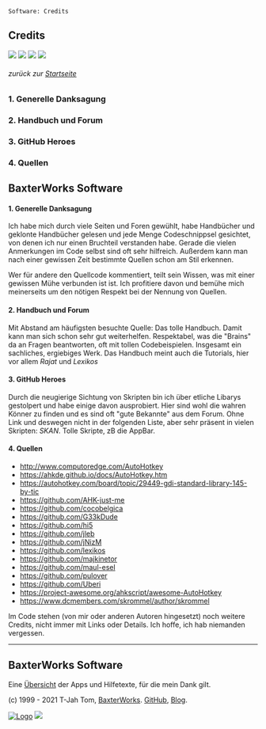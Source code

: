     Software: Credits  
<!-- Version 015 -->
<!-- Credits AHK Markdown, aktiv in BaxterWorks Software und pastebin -->

## Credits
![](https://img.shields.io/badge/BaxterWorks-public-blue?style=plastic)
![](https://img.shields.io/endpoint?style=plastic&url=https%3A%2F%2Fwww.tombesch.de%2Fapi%2Fjson%2Fbadge_bw.json)
![](https://img.shields.io/endpoint?style=plastic&url=https%3A%2F%2Fwww.tombesch.de%2Fapi%2Fjson%2Fbadge_bwsoft.json)
![](https://img.shields.io/github/license/t-Jah/baxterworks?style=plastic)

###### zurück zur [Startseite](http://www.baxterworks.de/software)   

### 1. Generelle Danksagung
### 2. Handbuch und Forum
### 3. GitHub Heroes
### 4. Quellen

## BaxterWorks Software  
#### 1. Generelle Danksagung
Ich habe mich durch viele Seiten und Foren gewühlt, habe Handbücher und geklonte Handbücher gelesen und jede Menge Codeschnippsel gesichtet, von denen ich nur einen Bruchteil verstanden habe. Gerade die vielen Anmerkungen im Code selbst sind oft sehr hilfreich. Außerdem kann man nach einer gewissen Zeit bestimmte Quellen schon am Stil erkennen.

Wer für andere den Quellcode kommentiert, teilt sein Wissen, was mit einer gewissen Mühe verbunden ist ist. Ich profitiere davon und bemühe mich meinerseits um den nötigen Respekt bei der Nennung von Quellen. 

#### 2. Handbuch und Forum
Mit Abstand am häufigsten besuchte Quelle: Das tolle Handbuch. Damit kann man sich schon sehr gut weiterhelfen. Respektabel, was die "Brains" da an Fragen beantworten, oft mit tollen Codebeispielen. Insgesamt ein sachliches, ergiebiges Werk. Das Handbuch meint auch die Tutorials, hier vor allem *Rajat* und *Lexikos*

#### 3. GitHub Heroes
Durch die neugierige Sichtung von Skripten bin ich über etliche Libarys gestolpert und habe einige davon ausprobiert. Hier sind wohl die wahren Könner zu finden und es sind oft "gute Bekannte" aus dem Forum. Ohne Link und deswegen nicht in der folgenden Liste, aber sehr präsent in vielen Skripten: *SKAN*. Tolle Skripte, zB die AppBar.

#### 4. Quellen

- http://www.computoredge.com/AutoHotkey
- https://ahkde.github.io/docs/AutoHotkey.htm
- https://autohotkey.com/board/topic/29449-gdi-standard-library-145-by-tic
- https://github.com/AHK-just-me
- https://github.com/cocobelgica
- https://github.com/G33kDude
- https://github.com/hi5
- https://github.com/jleb
- https://github.com/jNizM
- https://github.com/lexikos
- https://github.com/majkinetor
- https://github.com/maul-esel
- https://github.com/pulover
- https://github.com/Uberi
- https://project-awesome.org/ahkscript/awesome-AutoHotkey
- https://www.dcmembers.com/skrommel/author/skrommel

Im Code stehen (von mir oder anderen Autoren hingesetzt) noch weitere Credits, nicht immer mit Links oder Details. Ich hoffe, ich hab niemanden vergessen.

<hr>

## BaxterWorks Software
Eine [Übersicht](http://www.baxterworks.de/software/hilfe/help.htm) der Apps und Hilfetexte, für die mein Dank gilt.   

(c) 1999 - 2021 T-Jah Tom, [BaxterWorks](http://www.baxterworks.de). [GitHub](https://github.com/T-Jah), [Blog](http://blog.baxterworks.de).  <p>
[![Logo](http://www.baxterworks.de/software/pix/bw_banner.png)](http://www.baxterworks.de/software/pix/bw_banner.png) 
<IMG SRC="https://www.tombesch.de/cgi-bin/location.cgi?seite=2021_credits">